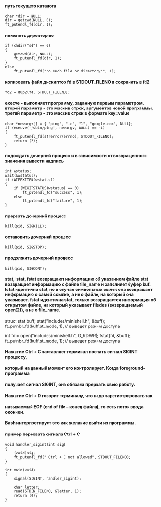 #### путь текущего каталога
	char *dir = NULL;
	dir = getcwd(NULL, 0);
	ft_putendl_fd(dir, 1);


#### поменять директорию
	if (chdir("sd") == 0)
	{
		getcwd(dir, NULL);
		ft_putendl_fd(dir, 1);
	}
	else
		ft_putendl_fd("no such file or directory:", 1);


#### копировать файл дискиптор fd в STDOUT_FILENO и сохранить в fd2
	fd2 = dup2(fd, STDOUT_FILENO);


#### execve - выполняет программу, заданную первым параметром. второй параметр - это массив строк, аргументов новой программы. третий параметр - это массив строк в формате key=value
	char *newargv[] = { "ping", "-c", "1", "google.com", NULL};
	if (execve("/sbin/ping", newargv, NULL) == -1)
	{
	 	ft_putendl_fd(strerror(errno), STDOUT_FILENO);
	 	return (2);
	}


#### подождать дочерний процесс и в зависимости от возвращенного значения вывести надпись
	int wstatus;
	wait(&wstatus);
	if (WIFEXITED(wstatus))
	{
		if (WEXITSTATUS(wstatus) == 0)
			ft_putendl_fd("success", 1);
		else
			ft_putendl_fd("failure", 1);
	}

#### прервать дочерний процесс
	kill(pid, SIGKILL);
#### остановить дочерний процесс
	kill(pid, SIGSTOP);
#### продолжить дочерний процесс
	kill(pid, SIGCONT);

####  stat, lstat, fstat возвращают информацию об указанном файле stat возвращает информацию о файле file_name и заполняет буфер buf. lstat идентична stat, но в случае символьных сылок она возвращает информацию о самой ссылке, а не о файле, на который она указывает. fstat идентична stat, только возвращается информация об открытом файле, на который указывает filedes (возвращаемый open(2)), а не о file_name.
struct stat buff;
stat("includes/minishell.h", &buff);
ft_putnbr_fd(buff.st_mode, 1); // выведет режим доступа

int fd = open("includes/minishell.h", O_RDWR);
fstat(fd, &buff);
ft_putnbr_fd(buff.st_mode, 1); // выведет режим доступа

#### Нажатие Ctrl + C заставляет терминал послать сигнал SIGINT процессу,
#### который на данный момент его контролирует. Когда foreground-программа
#### получает сигнал SIGINT, она обязана прервать свою работу.

#### Нажатие Ctrl + D говорит терминалу, что надо зарегистрировать так
#### называемый EOF (end of file – конец файла), то есть поток ввода окончен.
#### Bash интерпретирует это как желание выйти из программы.

#### пример перехвата сигнала Ctrl + C
	void handler_sigint(int sig)
	{
		(void)sig;
		ft_putendl_fd(" Ctrl + C not allowed", STDOUT_FILENO);
	}

	int	main(void)
	{
		signal(SIGINT, handler_sigint);

		char letter;
		read(STDIN_FILENO, &letter, 1);
		return (0);
	}
